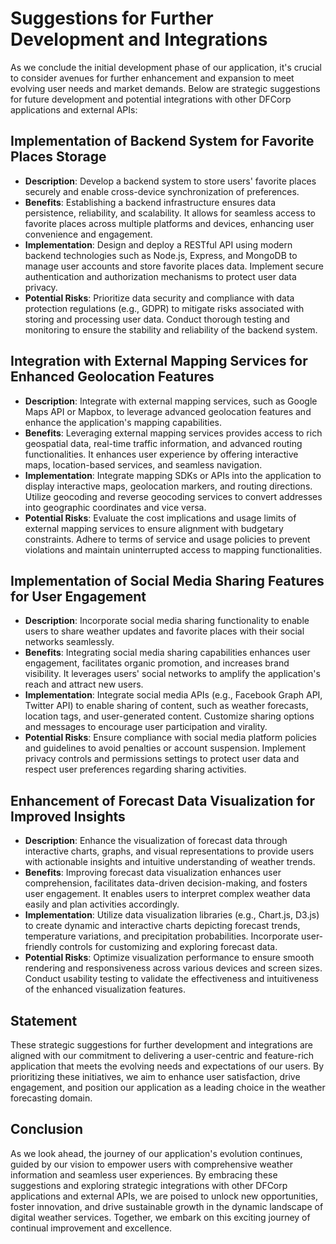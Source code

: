 # Suggestions for Further Development and Integrations

As we conclude the initial development phase of our application, it's crucial to consider avenues for further enhancement and expansion to meet evolving user needs and market demands. Below are strategic suggestions for future development and potential integrations with other DFCorp applications and external APIs:

## Implementation of Backend System for Favorite Places Storage
- **Description**: Develop a backend system to store users' favorite places securely and enable cross-device synchronization of preferences.
- **Benefits**: Establishing a backend infrastructure ensures data persistence, reliability, and scalability. It allows for seamless access to favorite places across multiple platforms and devices, enhancing user convenience and engagement.
- **Implementation**: Design and deploy a RESTful API using modern backend technologies such as Node.js, Express, and MongoDB to manage user accounts and store favorite places data. Implement secure authentication and authorization mechanisms to protect user data privacy.
- **Potential Risks**: Prioritize data security and compliance with data protection regulations (e.g., GDPR) to mitigate risks associated with storing and processing user data. Conduct thorough testing and monitoring to ensure the stability and reliability of the backend system.

## Integration with External Mapping Services for Enhanced Geolocation Features
- **Description**: Integrate with external mapping services, such as Google Maps API or Mapbox, to leverage advanced geolocation features and enhance the application's mapping capabilities.
- **Benefits**: Leveraging external mapping services provides access to rich geospatial data, real-time traffic information, and advanced routing functionalities. It enhances user experience by offering interactive maps, location-based services, and seamless navigation.
- **Implementation**: Integrate mapping SDKs or APIs into the application to display interactive maps, geolocation markers, and routing directions. Utilize geocoding and reverse geocoding services to convert addresses into geographic coordinates and vice versa.
- **Potential Risks**: Evaluate the cost implications and usage limits of external mapping services to ensure alignment with budgetary constraints. Adhere to terms of service and usage policies to prevent violations and maintain uninterrupted access to mapping functionalities.

## Implementation of Social Media Sharing Features for User Engagement
- **Description**: Incorporate social media sharing functionality to enable users to share weather updates and favorite places with their social networks seamlessly.
- **Benefits**: Integrating social media sharing capabilities enhances user engagement, facilitates organic promotion, and increases brand visibility. It leverages users' social networks to amplify the application's reach and attract new users.
- **Implementation**: Integrate social media APIs (e.g., Facebook Graph API, Twitter API) to enable sharing of content, such as weather forecasts, location tags, and user-generated content. Customize sharing options and messages to encourage user participation and virality.
- **Potential Risks**: Ensure compliance with social media platform policies and guidelines to avoid penalties or account suspension. Implement privacy controls and permissions settings to protect user data and respect user preferences regarding sharing activities.

## Enhancement of Forecast Data Visualization for Improved Insights
- **Description**: Enhance the visualization of forecast data through interactive charts, graphs, and visual representations to provide users with actionable insights and intuitive understanding of weather trends.
- **Benefits**: Improving forecast data visualization enhances user comprehension, facilitates data-driven decision-making, and fosters user engagement. It enables users to interpret complex weather data easily and plan activities accordingly.
- **Implementation**: Utilize data visualization libraries (e.g., Chart.js, D3.js) to create dynamic and interactive charts depicting forecast trends, temperature variations, and precipitation probabilities. Incorporate user-friendly controls for customizing and exploring forecast data.
- **Potential Risks**: Optimize visualization performance to ensure smooth rendering and responsiveness across various devices and screen sizes. Conduct usability testing to validate the effectiveness and intuitiveness of the enhanced visualization features.

## Statement
These strategic suggestions for further development and integrations are aligned with our commitment to delivering a user-centric and feature-rich application that meets the evolving needs and expectations of our users. By prioritizing these initiatives, we aim to enhance user satisfaction, drive engagement, and position our application as a leading choice in the weather forecasting domain.

## Conclusion
As we look ahead, the journey of our application's evolution continues, guided by our vision to empower users with comprehensive weather information and seamless user experiences. By embracing these suggestions and exploring strategic integrations with other DFCorp applications and external APIs, we are poised to unlock new opportunities, foster innovation, and drive sustainable growth in the dynamic landscape of digital weather services. Together, we embark on this exciting journey of continual improvement and excellence.
